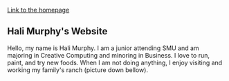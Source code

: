 [Link to the homepage](index.html)

## Hali Murphy's Website

Hello, my name is Hali Murphy. I am a junior attending SMU and am majoring in Creative Computing and minoring in Business. I love to run, paint, and try new foods. When I am not doing anything, I enjoy visiting and working my family's ranch (picture down bellow).

